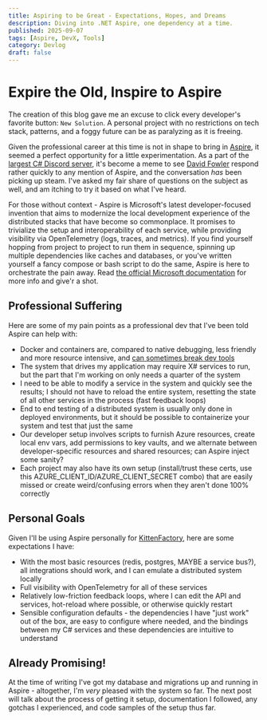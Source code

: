 ```yaml
---
title: Aspiring to be Great - Expectations, Hopes, and Dreams
description: Diving into .NET Aspire, one dependency at a time.
published: 2025-09-07
tags: [Aspire, DevX, Tools]
category: Devlog
draft: false
---
```


# Expire the Old, Inspire to Aspire
The creation of this blog gave me an excuse to click every developer's favorite button: `New Solution`. A personal project with no restrictions on tech stack, patterns, and a foggy future can be as paralyzing as it is freeing. 

Given the professional career at this time is not in shape to bring in [Aspire](https://learn.microsoft.com/en-us/dotnet/aspire/get-started/aspire-overview), it seemed a perfect opportunity for a little experimentation. As a part of the [largest C# Discord server](https://discord.gg/csharp), it's become a meme to see [David Fowler](https://github.com/davidfowl) respond rather quickly to any mention of Aspire, and the conversation _has_ been picking up steam. I've asked my fair share of questions on the subject as well, and am itching to try it based on what I've heard.

For those without context - Aspire is Microsoft's latest developer-focused invention that aims to modernize the local development experience of the distributed stacks that have become so commonplace. It promises to trivialize the setup and interoperability of each service, while providing visibility via OpenTelemetry (logs, traces, and metrics). If you find yourself hopping from project to project to run them in sequence, spinning up multiple dependencies like caches and databases, or you've written yourself a fancy compose or bash script to do the same, Aspire is here to orchestrate the pain away. Read [the official Microsoft documentation](https://learn.microsoft.com/en-us/dotnet/aspire/get-started/aspire-overview) for more info and give'r a shot.

## Professional Suffering
Here are some of my pain points as a professional dev that I've been told Aspire can help with:

- Docker and containers are, compared to native debugging, less friendly and more resource intensive, and [can sometimes break dev tools](https://youtrack.jetbrains.com/projects/RIDER/issues/RIDER-94485/Add-support-for-DefaultAzureCredential-when-running-inside-docker)
- The system that drives my application may require X# services to run, but the part that I'm working on only needs a quarter of the system
- I need to be able to modify a service in the system and quickly see the results; I should not have to reload the entire system, resetting the state of all other services in the process (fast feedback loops)
- End to end testing of a distributed system is usually only done in deployed environments, but it should be possible to containerize your system and test that just the same
- Our developer setup involves scripts to furnish Azure resources, create local env vars, add permissions to key vaults, and we alternate between developer-specific resources and shared resources; can Aspire inject some sanity?
- Each project may also have its own setup (install/trust these certs, use this AZURE_CLIENT_ID/AZURE_CLIENT_SECRET combo) that are easily missed or create weird/confusing errors when they aren't done 100% correctly

## Personal Goals
Given I'll be using Aspire personally for [KittenFactory](/future-posts/#establish-a-domain), here are some expectations I have:

- With the most basic resources (redis, postgres, MAYBE a service bus?), all integrations should work, and I can emulate a distributed system locally
- Full visibility with OpenTelemetry for all of these services
- Relatively low-friction feedback loops, where I can edit the API and services, hot-reload where possible, or otherwise quickly restart
- Sensible configuration defaults - the dependencies I have "just work" out of the box, are easy to configure where needed, and the bindings between my C# services and these dependencies are intuitive to understand

## Already Promising!
At the time of writing I've got my database and migrations up and running in Aspire - altogether, I'm _very_ pleased with the system so far. The next post will talk about the process of getting it setup, documentation I followed, any gotchas I experienced, and code samples of the setup thus far.
